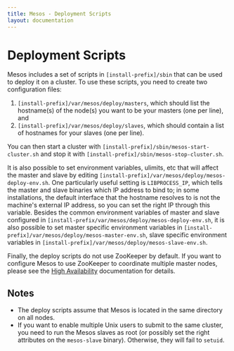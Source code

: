 ```yaml
---
title: Mesos - Deployment Scripts
layout: documentation
---
```


# Deployment Scripts

Mesos includes a set of scripts in `[install-prefix]/sbin` that can be used to deploy it on a cluster. To use these scripts, you need to create two configuration files:

1. `[install-prefix]/var/mesos/deploy/masters`, which should list the hostname(s) of the node(s) you want to be your masters (one per line), and
2. `[install-prefix]/var/mesos/deploy/slaves`, which should contain a list of hostnames for your slaves (one per line).

You can then start a cluster with `[install-prefix]/sbin/mesos-start-cluster.sh` and stop it with `[install-prefix]/sbin/mesos-stop-cluster.sh`.

It is also possible to set environment variables, ulimits, etc that will affect the master and slave by editing `[install-prefix]/var/mesos/deploy/mesos-deploy-env.sh`. One particularly useful setting is `LIBPROCESS_IP`, which tells the master and slave binaries which IP address to bind to; in some installations, the default interface that the hostname resolves to is not the machine's external IP address, so you can set the right IP through this variable. Besides the common environment variables of master and slave configured in `[install-prefix/var/mesos/deploy/mesos-deploy-env.sh`, it is also possible to set master specific environment variables in `[install-prefix]/var/mesos/deploy/mesos-master-env.sh`, slave specific environment variables in `[install-prefix]/var/mesos/deploy/mesos-slave-env.sh`.

Finally, the deploy scripts do not use ZooKeeper by default. If you want to configure Mesos to use ZooKeeper to coordinate multiple master nodes, please see the [High Availability](high-availability.md) documentation for details.

## Notes

* The deploy scripts assume that Mesos is located in the same directory on all nodes.
* If you want to enable multiple Unix users to submit to the same cluster, you need to run the Mesos slaves as root (or possibly set the right attributes on the `mesos-slave` binary). Otherwise, they will fail to `setuid`.
